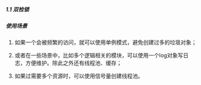 ##### 1.1 双检锁



##### 使用场景

1. 如果一个会被频繁的访问，就可以使用单例模式，避免创建过多的垃圾对象；
2. 或者在一些场景中，比如多个逻辑相关的模块，可以使用一个log对象写日志，方便维护。除此之外还有线程池、缓存；



3. 如果过需要多个资源时，可以使用信号量创建线程池。